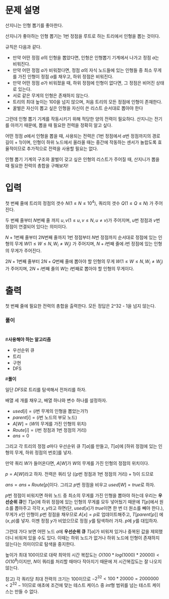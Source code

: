 # 문제 설명

산지니는 인형 뽑기를 좋아한다.

산지니가 좋아하는 인형 뽑기는 $1$번 정점을 루트로 하는 트리에서 인형을 뽑는 것이다.

규칙은 다음과 같다.

- 만약 어떤 정점 $a$의 인형을 뽑았다면,  인형은 인형뽑기 기계에서 나가고 정점 $a$는 비워진다.
- 만약 어떤 정점 $a$가 비워졌다면, 정점 $a$의 자식 노드들에 있는 인형들 중 최소 무게를 가진 인형이 정점 $a$를 채우고, 하위 정점은 비워진다.
- 만약 어떤 정점 $a$가 비워졌을 때, 하위 정점에 인형이 없다면, 그 정점은 비어진 상태로 있는다.
- 서로 같은 무게의 인형은 존재하지 않는다.
- 트리의 최대 높이는 $100$을 넘지 않으며, 처음 트리의 모든 정점에 인형이 존재한다.
- 꿀벌은 자신이 뽑고 싶은 인형을 자신이 쓴 리스트 순서대로 뽑아야 한다

그런데 인형 뽑기 기계를 작동시키기 위해 적당한 양의 전력이 필요하다. 산지니는 전기를 아끼기 때문에, 뽑을 때 필요한 전력을 정확히 알고 싶다. 

어떤 정점 $a$에서 인형을 뽑을 때, 사용되는 전력은 ($1$번 정점에서 $a$번 정점까지의 경로 길이 + $1$)이며, 인형이 하위 노드에서 올라올 때는 중간에 작동하는 센서가 놀랍도록 효율적이므로 추가적으로 전력을 사용할 필요는 없다.

인형 뽑기 기계의 구조와 꿀벌이 갖고 싶은 인형의 리스트가 주어질 때, 산지니가 뽑을 때 필요한 전력의 총합을 구해보자!

# **입력**

첫 번째 줄에 트리의 정점의 갯수 $N(1 ≤ N ≤ 10^4)$, 쿼리의 갯수 $Q(1 ≤ Q ≤ N)$ 가 주어진다.

두 번째 줄부터 $N$번째 줄 까지 $u, v( 1 ≤ u, v ≤ N, u \neq v)$가 주어지며,  $u$번 정점과 $v$번 정점이 연결되어 있다는 의미이다.

$N + 1$번째 줄부터 $2N$번째 줄까지 1번 정점부터 $N$번 정점까지 순서대로 정점에 있는 인형의 무게 $W(1 ≤ W ≤ N, W_i \neq W_j)$  가 주어지며, $N + i$번째 줄에 $i$번 정점에 있는 인형의 무게가 주어진다.

$2N + 1$번째 줄부터 $2N + Q$번째 줄에 뽑아야 할 인형의 무게 $W(1 ≤ W ≤ N, W_i \neq W_j)$가 주어지며, $2N + i$번째 줄의 $W$는 $i$번째로 뽑아야 할 인형의 무게이다.

# **출력**

첫 번째 줄에 필요한 전력의 총합을 출력한다. 모든 정답은 2^32 - 1을 넘지 않는다.

### 풀이
# 

#**사용해야 하는 알고리즘**

- 우선순위 큐
- 트리
- 구현
- DFS

#**풀이**

일단 $DFS$로 트리를 탐색해서 전처리를 하자.

 배열 세 개를 채우고, 배열 하나와 변수 하나를 설정하자.

- $used[i] = (i$번 무게의 인형을 뽑았는가?$)$
- $parent[i] = (i$번 노드의 부모 노드$)$
- $A[W] = (W$의 무게를 가진 인형의 위치$)$
- $Route[i] = (i$번 정점과 1번 정점의 거리$)$
- $ans = 0$

그리고 각 트리의 정점 $a$마다 우선순위 큐 $T[a]$를 만들고, $T[a]$에 $[$하위 정점에 있는 인형의 무게, 하위 정점의 번호$]$를 넣자. 

만약 쿼리 $W$가 들어온다면, $A[W]$가 $W$의 무게를 가진 인형의 정점의 위치이다.

$p = A[W]$라고 하자. 전력은 쿼리 당 $((p$번 정점과 $1$번 정점의 거리$) + 1)$이 드므로

$ans = ans + Route[p]$이다. 그리고 $p$번 정점을 비우고 $used[W] = true$로 하자.

$p$번 정점이 비워지면 하위 노드 중 최소의 무게를 가진 인형을 뽑아야 하는데 우리는 **우선순위 큐**인 $T[p]$에 하위 정점에 있는 인형의 무게를 모두 넣어뒀기 때문에 $T[p]$에서 원소를 뽑아주고 각각 $x, y$라고 하면(단, $used[x]$가 $true$이면 한 번 더 원소를 빼야 한다.), 무게가 $x$인 인형이 $p$번 정점을 채우므로 $A[x] = p$로 업데이트해주고, $T[parent[p]]$ 에 $(x, p)$를 넣자.  이젠 정점 $y$가 비었으므로 정점 $y$를 탐색하러 가자. $p$에 $y$를 대입하자.

그런데 가다 보면 어떤 노드 $a$에 **우선순위 큐** $T[a]$가 비워져 있거나 중복된 값을 제외했더니 비워져 있을 수도 있다. 이때는 하위 노드가 없거나 하위 노드에 인형이 존재하지 않는다는 의미이므로 탐색을 중지한다.

높이가 최대 $100$이므로 대략 최악의 시간 복잡도는 $O(100 * log(1000) * 20000) < O(10^8)$이지만, $N$이 쿼리를 처리할 때마다 작아지기 때문에 저 시간복잡도는 잘 나오지 않는다.

참고) 각 쿼리당 최대 전력의 크기는 $100$이므로 $-2^{32} < 100 * 20000 = 2000000 < 2^{32} - 1$이므로 애초에 조건에 맞는 테스트 케이스 중 $int$형 범위를 넘는 테스트 케이스는 만들 수 없다.

